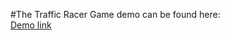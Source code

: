 #The Traffic Racer Game demo can be found here:  
[Demo link](https://drive.google.com/file/d/1jfF3s7Ixz-eheqHtRInSOSUI5TwAaScC/view)